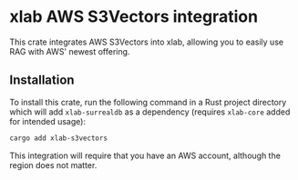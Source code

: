 # xlab AWS S3Vectors integration
This crate integrates AWS S3Vectors into xlab, allowing you to easily use RAG with AWS' newest offering.

## Installation
To install this crate, run the following command in a Rust project directory which will add `xlab-surrealdb` as a dependency (requires `xlab-core` added for intended usage):
```bash
cargo add xlab-s3vectors
```

This integration will require that you have an AWS account, although the region does not matter.
